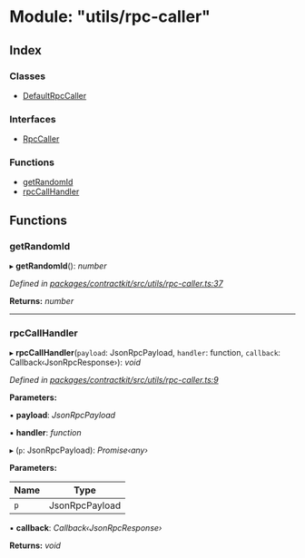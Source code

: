 # Module: "utils/rpc-caller"

## Index

### Classes

* [DefaultRpcCaller](../classes/_utils_rpc_caller_.defaultrpccaller.md)

### Interfaces

* [RpcCaller](../interfaces/_utils_rpc_caller_.rpccaller.md)

### Functions

* [getRandomId](_utils_rpc_caller_.md#getrandomid)
* [rpcCallHandler](_utils_rpc_caller_.md#rpccallhandler)

## Functions

###  getRandomId

▸ **getRandomId**(): *number*

*Defined in [packages/contractkit/src/utils/rpc-caller.ts:37](https://github.com/celo-org/celo-monorepo/blob/master/packages/contractkit/src/utils/rpc-caller.ts#L37)*

**Returns:** *number*

___

###  rpcCallHandler

▸ **rpcCallHandler**(`payload`: JsonRpcPayload, `handler`: function, `callback`: Callback‹JsonRpcResponse›): *void*

*Defined in [packages/contractkit/src/utils/rpc-caller.ts:9](https://github.com/celo-org/celo-monorepo/blob/master/packages/contractkit/src/utils/rpc-caller.ts#L9)*

**Parameters:**

▪ **payload**: *JsonRpcPayload*

▪ **handler**: *function*

▸ (`p`: JsonRpcPayload): *Promise‹any›*

**Parameters:**

Name | Type |
------ | ------ |
`p` | JsonRpcPayload |

▪ **callback**: *Callback‹JsonRpcResponse›*

**Returns:** *void*
